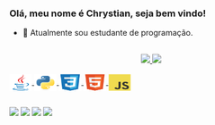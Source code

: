    ### Olá, meu nome é Chrystian, seja bem vindo!     
- 🔭 Atualmente sou estudante de programação.
##
<div align="center">
  <a href="https://github.com/chrystian-souza">
  <img height="180em" src="https://github-readme-stats.vercel.app/api?username=chrystian-souza&show_icons=true&theme=highcontrast&include_all_commits=true&count_private=true"/>
  <img height="190em" src="https://github-readme-stats.vercel.app/api/top-langs/?username=chrystian-souza&layout=compact&langs_count=7&theme=highcontrast"/>
</div>
<div style="display: inline_block"><br>
  <img align="center" alt="Chrys-Java" height="30" width="40" src="https://raw.githubusercontent.com/devicons/devicon/master/icons/java/java-original.svg">
  <img align="center" alt="Chrys-Python" height="30" width="40" src="https://raw.githubusercontent.com/devicons/devicon/master/icons/python/python-original.svg">
   <img align="center" alt="Chrys-css3" height="30" width="40" src="https://raw.githubusercontent.com/devicons/devicon/master/icons/css3/css3-original.svg">
    <img align="center" alt="Chrys-html5" height="30" width="40" src="https://raw.githubusercontent.com/devicons/devicon/master/icons/html5/html5-original.svg">
   <img align="center" alt="Chrys-javascript" height="30" width="40" src="https://raw.githubusercontent.com/devicons/devicon/master/icons/javascript/javascript-original.svg">
</div>
   
   ##
   
  <div> 
  <a href="https://facebook.com/chrystian.souza.3" target="_blank"><img src="https://img.shields.io/badge/Facebook-1877F2?style=for-the-badge&logo=facebook&logoColor=white" target="_blank"></a>
  <a href="https://instagram.com/_ochrys" target="_blank"><img src="https://img.shields.io/badge/-Instagram-%23E4405F?style=for-the-badge&logo=instagram&logoColor=white" target="_blank"></a>
  <a href = "mailto:chrystian.souza.silveira@gmail.com"><img src="https://img.shields.io/badge/-Gmail-%23333?style=for-the-badge&logo=gmail&logoColor=white" target="_blank"></a>
  <a href="https://www.linkedin.com/in/chrystiansouza1994" target="_blank"><img src="https://img.shields.io/badge/-LinkedIn-%230077B5?style=for-the-badge&logo=linkedin&logoColor=white" target="_blank"></a> 
 
 
</div>
